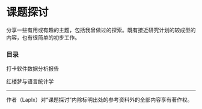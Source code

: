 # 课题探讨

分享一些有用或有趣的主题，包括我曾做过的探索。既有接近研究计划的较成型的内容，也有很简单的初步工作。

### 目录

打卡软件数据分析报告

红楼梦与语言统计学

---

作者（Laplx）对“课题探讨”内除标明出处的参考资料外的全部内容享有著作权。
